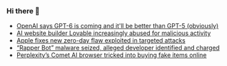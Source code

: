 ### Hi there 👋

<!--START_SECTION:feed-->
* [OpenAI says GPT-6 is coming and it'll be better than GPT-5 (obviously)](https://www.bleepingcomputer.com/news/artificial-intelligence/openai-says-gpt-6-is-coming-and-itll-be-better-than-gpt-5-obviously/)
* [AI website builder Lovable increasingly abused for malicious activity](https://www.bleepingcomputer.com/news/security/ai-website-builder-lovable-increasingly-abused-for-malicious-activity/)
* [Apple fixes new zero-day flaw exploited in targeted attacks](https://www.bleepingcomputer.com/news/apple/apple-emergency-updates-fix-new-actively-exploited-zero-day/)
* [“Rapper Bot” malware seized, alleged developer identified and charged](https://www.bleepingcomputer.com/news/legal/rapper-bot-malware-seized-alleged-developer-identified-and-charged/)
* [Perplexity’s Comet AI browser tricked into buying fake items online](https://www.bleepingcomputer.com/news/security/perplexitys-comet-ai-browser-tricked-into-buying-fake-items-online/)
<!--END_SECTION:feed-->

<!--
**frankenk/frankenk** is a ✨ _special_ ✨ repository because its `README.md` (this file) appears on your GitHub profile.

Here are some ideas to get you started:

- 🔭 I’m currently working on ...
- 🌱 I’m currently learning ...
- 👯 I’m looking to collaborate on ...
- 🤔 I’m looking for help with ...
- 💬 Ask me about ...
- 📫 How to reach me: ...
- 😄 Pronouns: ...
- ⚡ Fun fact: ...
-->



